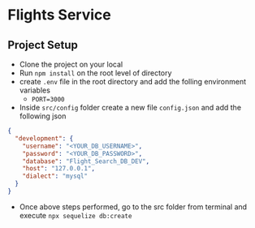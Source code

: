 # Flights Service

## Project Setup
 - Clone the project on your local
 - Run `npm install` on the root level of directory
 - create `.env` file in the root directory and add the folling environment variables
   - `PORT=3000`
 - Inside `src/config` folder create a new file `config.json` and add the following json

```json
{
  "development": {
    "username": "<YOUR_DB_USERNAME>",
    "password": "<YOUR_DB_PASSWORD>",
    "database": "Flight_Search_DB_DEV",
    "host": "127.0.0.1",
    "dialect": "mysql"
  }
}
```
- Once above steps performed, go to the src folder from terminal and execute `npx sequelize db:create`